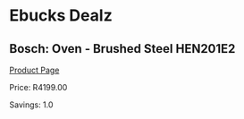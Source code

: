 
# Ebucks Dealz
## Bosch: Oven - Brushed Steel HEN201E2
[Product Page](https://www.ebucks.com/web/shop/productSelected.do?prodId=854693393&catId=704989856)

Price: R4199.00

Savings: 1.0


	